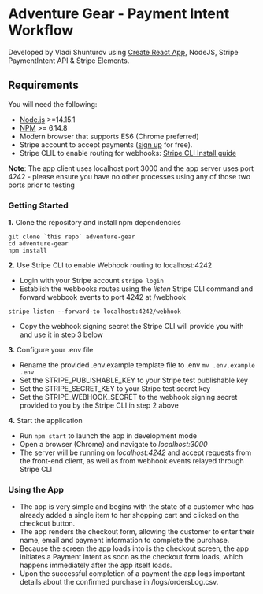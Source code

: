 # Adventure Gear - Payment Intent Workflow

Developed by Vladi Shunturov using [Create React App](https://github.com/facebook/create-react-app), NodeJS, Stripe PaymentIntent API & Stripe Elements.

## Requirements

You will need the following:

- [Node.js](http://nodejs.org) >=14.15.1
- [NPM](https://www.npmjs.com/get-npm) >= 6.14.8 
- Modern browser that supports ES6 (Chrome preferred)
- Stripe account to accept payments ([sign up](https://dashboard.stripe.com/register) for free).
- Stripe CLIL to enable routing for webhooks:  [Stripe CLI Install guide](https://stripe.com/docs/stripe-cli#install)

**Note**: The app client uses localhost port 3000 and the app server uses port 4242 - please ensure you have no other processes using any of those two ports prior to testing

### Getting Started

**1.** Clone the repository and install npm dependencies
```
git clone `this repo` adventure-gear
cd adventure-gear
npm install
```

**2.** Use Stripe CLI to enable Webhook routing to localhost:4242
* Login with your Stripe account ```stripe login```
* Establish the webbooks routes using the _listen_ Stripe CLI command and forward webbook events to port 4242 at /webhook
```
stripe listen --forward-to localhost:4242/webhook
```
* Copy the webhook signing secret the Stripe CLI will provide you with and use it in step 3 below

**3.** Configure your .env file
* Rename the provided .env.example template file to .env ```mv .env.example .env```
* Set the STRIPE_PUBLISHABLE_KEY to your Stripe test publishable key
* Set the STRIPE_SECRET_KEY to your Stripe test secret key
* Set the STRIPE_WEBHOOK_SECRET to the webhook signing secret provided to you by the Stripe CLI in step 2 above

**4.** Start the application 
* Run `npm start` to launch the app in development mode
* Open a browser (Chrome) and navigate to _localhost:3000_
* The server will be running on _localhost:4242_ and accept requests from the front-end client, as well as from webhook events relayed through Stripe CLI


### Using the App
* The app is very simple and begins with the state of a customer who has already added a single item to her shopping cart and clicked on the checkout button. 
* The app renders the checkout form, allowing the customer to enter their name, email and payment information to complete the purchase. 
* Because the screen the app loads into is the checkout screen, the app initiates a Payment Intent as soon as the checkout form loads, which happens immediately after the app itself loads.
* Upon the successful completion of a payment the app logs important details about the confirmed purchase in /logs/ordersLog.csv.
